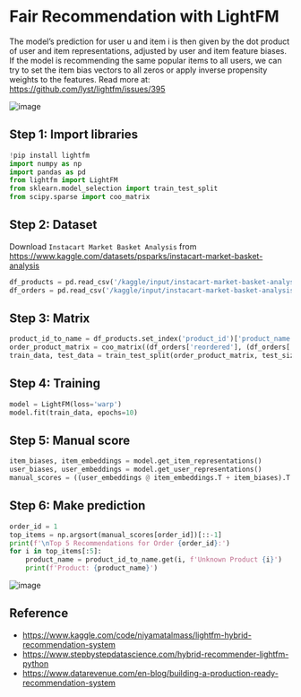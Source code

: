 # Fair Recommendation with LightFM

The model’s prediction for user u and item i is then given by the dot product of user and item representations, adjusted by user and item feature biases. If the model is recommending the same popular items to all users, we can try to set the item bias vectors to all zeros or apply inverse propensity weights to the features. Read more at: https://github.com/lyst/lightfm/issues/395

![image](https://github.com/hughiephan/DPL/assets/16631121/98fd531b-4fbf-430a-bf87-34c3c188754e)

## Step 1: Import libraries

```python
!pip install lightfm
import numpy as np
import pandas as pd
from lightfm import LightFM
from sklearn.model_selection import train_test_split
from scipy.sparse import coo_matrix
```

## Step 2: Dataset
Download `Instacart Market Basket Analysis` from https://www.kaggle.com/datasets/psparks/instacart-market-basket-analysis
```python
df_products = pd.read_csv('/kaggle/input/instacart-market-basket-analysis/products.csv')
df_orders = pd.read_csv('/kaggle/input/instacart-market-basket-analysis/order_products__train.csv', nrows=1000)
```

## Step 3: Matrix
```python
product_id_to_name = df_products.set_index('product_id')['product_name'].to_dict()
order_product_matrix = coo_matrix((df_orders['reordered'], (df_orders['order_id'], df_orders['product_id']))).tocsr()
train_data, test_data = train_test_split(order_product_matrix, test_size=0.2, random_state=42)
```

## Step 4: Training
```python
model = LightFM(loss='warp')
model.fit(train_data, epochs=10)
```

## Step 5: Manual score
```python
item_biases, item_embeddings = model.get_item_representations()
user_biases, user_embeddings = model.get_user_representations()
manual_scores = ((user_embeddings @ item_embeddings.T + item_biases).T + user_biases).T
```

## Step 6: Make prediction
```python
order_id = 1
top_items = np.argsort(manual_scores[order_id])[::-1]
print(f'\nTop 5 Recommendations for Order {order_id}:')
for i in top_items[:5]:
    product_name = product_id_to_name.get(i, f'Unknown Product {i}')
    print(f'Product: {product_name}')
```

![image](https://github.com/hughiephan/DPL/assets/16631121/dc725dee-ba86-480a-b2a3-98663abcd681)

## Reference
- https://www.kaggle.com/code/niyamatalmass/lightfm-hybrid-recommendation-system
- https://www.stepbystepdatascience.com/hybrid-recommender-lightfm-python
- https://www.datarevenue.com/en-blog/building-a-production-ready-recommendation-system
